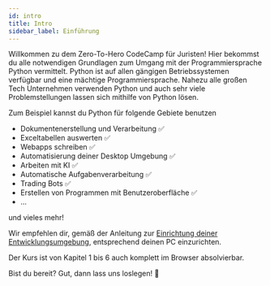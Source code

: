```yaml
---
id: intro
title: Intro
sidebar_label: Einführung
---
```


Willkommen zu dem Zero-To-Hero CodeCamp für Juristen!
Hier bekommst du alle notwendigen Grundlagen zum Umgang mit der Programmiersprache Python vermittelt. Python ist auf allen gängigen Betriebssystemen verfügbar und eine mächtige Programmiersprache.
Nahezu alle großen Tech Unternehmen verwenden Python und auch sehr viele Problemstellungen lassen sich mithilfe von Python lösen.

Zum Beispiel kannst du Python für folgende Gebiete benutzen
- Dokumentenerstellung und Verarbeitung ✅
- Exceltabellen auswerten ✅
- Webapps schreiben ✅
- Automatisierung deiner Desktop Umgebung ✅
- Arbeiten mit KI ✅
- Automatische Aufgabenverarbeitung ✅
- Trading Bots ✅
- Erstellen von Programmen mit Benutzeroberfläche ✅
- ...

und vieles mehr!

Wir empfehlen dir, gemäß der Anleitung zur [Einrichtung deiner Entwicklungsumgebung](/codecamp-website/docs/python-env), entsprechend deinen PC einzurichten.

Der Kurs ist von Kapitel 1 bis 6 auch komplett im Browser absolvierbar.

Bist du bereit? Gut, dann lass uns loslegen! 🚀

